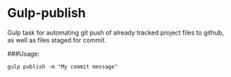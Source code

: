 Gulp-publish
============

Gulp task for automating git push of already tracked project files to github, as well as files staged for commit.

###Usage:

```
gulp publish -m "My commit message"
```